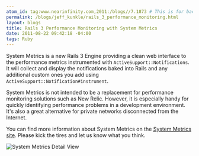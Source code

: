 ```yaml
---
atom_id: tag:www.nearinfinity.com,2011:/blogs//7.1873 # This is for backwards compatibility do not change!
permalink: /blogs/jeff_kunkle/rails_3_performance_monitoring.html
layout: blogs
title: Rails 3 Performance Monitoring with System Metrics
date: 2011-08-22 09:42:18 -04:00
tags: Ruby
---
```

System Metrics is a new Rails 3 Engine providing a clean web interface to the performance metrics instrumented with `ActiveSupport::Notifications`. It will collect and display the notifications baked into Rails and any additional custom ones you add using `ActiveSupport::Notification#instrument`.

System Metrics is not intended to be a replacement for performance monitoring solutions such as New Relic. However, it is especially handy for quickly identifying performance problems in a development environment. It's also a great alternative for private networks disconnected from the Internet.

You can find more information about System Metrics on the [System Metrics site](http://nearinfinity.github.com/system-metrics). Please kick the tires and let us know what you think.

![System Metrics Detail View](assets/smdetails.png) 
